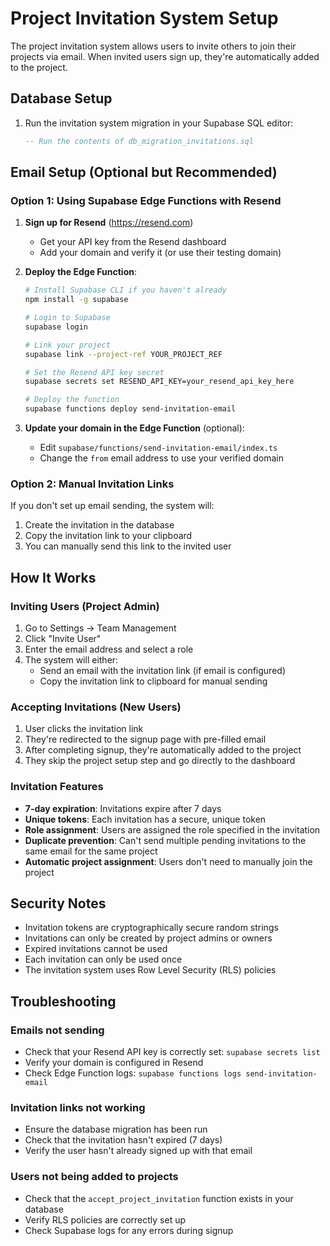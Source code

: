 # Project Invitation System Setup

The project invitation system allows users to invite others to join their projects via email. When invited users sign up, they're automatically added to the project.

## Database Setup

1. Run the invitation system migration in your Supabase SQL editor:
   ```sql
   -- Run the contents of db_migration_invitations.sql
   ```

## Email Setup (Optional but Recommended)

### Option 1: Using Supabase Edge Functions with Resend

1. **Sign up for Resend** (https://resend.com)
   - Get your API key from the Resend dashboard
   - Add your domain and verify it (or use their testing domain)

2. **Deploy the Edge Function**:
   ```bash
   # Install Supabase CLI if you haven't already
   npm install -g supabase
   
   # Login to Supabase
   supabase login
   
   # Link your project
   supabase link --project-ref YOUR_PROJECT_REF
   
   # Set the Resend API key secret
   supabase secrets set RESEND_API_KEY=your_resend_api_key_here
   
   # Deploy the function
   supabase functions deploy send-invitation-email
   ```

3. **Update your domain in the Edge Function** (optional):
   - Edit `supabase/functions/send-invitation-email/index.ts`
   - Change the `from` email address to use your verified domain

### Option 2: Manual Invitation Links

If you don't set up email sending, the system will:
1. Create the invitation in the database
2. Copy the invitation link to your clipboard
3. You can manually send this link to the invited user

## How It Works

### Inviting Users (Project Admin)
1. Go to Settings → Team Management
2. Click "Invite User"
3. Enter the email address and select a role
4. The system will either:
   - Send an email with the invitation link (if email is configured)
   - Copy the invitation link to clipboard for manual sending

### Accepting Invitations (New Users)
1. User clicks the invitation link
2. They're redirected to the signup page with pre-filled email
3. After completing signup, they're automatically added to the project
4. They skip the project setup step and go directly to the dashboard

### Invitation Features
- **7-day expiration**: Invitations expire after 7 days
- **Unique tokens**: Each invitation has a secure, unique token
- **Role assignment**: Users are assigned the role specified in the invitation
- **Duplicate prevention**: Can't send multiple pending invitations to the same email for the same project
- **Automatic project assignment**: Users don't need to manually join the project

## Security Notes

- Invitation tokens are cryptographically secure random strings
- Invitations can only be created by project admins or owners
- Expired invitations cannot be used
- Each invitation can only be used once
- The invitation system uses Row Level Security (RLS) policies

## Troubleshooting

### Emails not sending
- Check that your Resend API key is correctly set: `supabase secrets list`
- Verify your domain is configured in Resend
- Check Edge Function logs: `supabase functions logs send-invitation-email`

### Invitation links not working
- Ensure the database migration has been run
- Check that the invitation hasn't expired (7 days)
- Verify the user hasn't already signed up with that email

### Users not being added to projects
- Check that the `accept_project_invitation` function exists in your database
- Verify RLS policies are correctly set up
- Check Supabase logs for any errors during signup